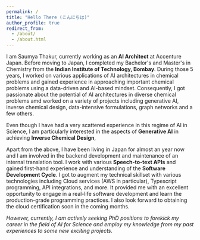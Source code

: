 ```yaml
---
permalink: /
title: "Hello There (こんにちは)"
author_profile: true
redirect_from: 
  - /about/
  - /about.html
---
```


I am Saumya Thakur, currently working as an <b>AI Architect</b> at Accenture Japan. Before moving to Japan, I completed my Bachelor's and Master's in Chemistry from the <b>Indian Institute of Technology, Bombay</b>. During those 5 years, I worked on various applications of AI architectures in chemical problems and gained experience in approaching important chemical problems using a data-driven and AI-based mindset. Consequently, I got passionate about the potential of AI architectures in diverse chemical problems amd worked on a variety of projects including generative AI, inverse chemical design, data-intensive formulations, graph networks and a few others. 

Even though I have had a very scattered experience in this regime of AI in Science, I am particularly interested in the aspects of <b>Generative AI</b> in achieving <b>Inverse Chemical Design</b>, 

Apart from the above, I have been living in Japan for almost an year now and I am involved in the backend development and maintenance of an internal translation tool. I work with various <b>Speech-to-text APIs</b> and gained first-hand experience and understanding of the <b>Software Development Cycle</b>. I got to augment my technical skillset with various technologies including Cloud services (AWS in particular), Typescript programming, API integrations, and more. It provided me with an excellent opportunity to engage in a real-life software development and learn the production-grade programming practices. I also look forward to obtaining the cloud certification soon in the coming months. 

<i>However, currently, I am actively seeking PhD positions to forekick my career in the field of AI for Science and employ my knowledge from my past experiences to some new exciting projects.</i>